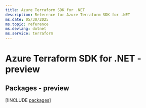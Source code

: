 ```yaml
---
title: Azure Terraform SDK for .NET
description: Reference for Azure Terraform SDK for .NET
ms.date: 05/30/2025
ms.topic: reference
ms.devlang: dotnet
ms.service: terraform
---
```

# Azure Terraform SDK for .NET - preview
## Packages - preview
[!INCLUDE [packages](terraform-index.md)]